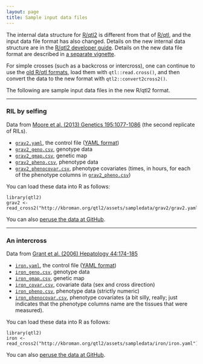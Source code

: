 ```yaml
---
layout: page
title: Sample input data files
---
```


The internal data structure for [R/qtl2](http://kbroman.org/qtl2) is
different from that of [R/qtl](http://www.rqtl.org), and the input
data file format has also changed. Details on the new internal data
structure are in the
[R/qtl2 developer guide](../assets/vignettes/developer.html).  Details
on the new data file format are described in
[a separate vignette](../assets/vignettes/input_files.html).

For simple crosses (such as a backcross or intercross), one can
continue to use the [old R/qtl formats](http://rqtl.org/sampledata/),
load them with `qtl::read.cross()`, and then convert the data to the
new format with `qtl2::convert2cross2()`.

The following are sample input data files in the new R/qtl2 format.

---

### RIL by selfing

Data from
[Moore et al. (2013) Genetics 195:1077-1086](http://www.genetics.org/content/195/3/1077.abstract)
(the second replicate of RILs).

- [`grav2.yaml`](../assets/sampledata/grav2/grav2.yaml), the control file ([YAML format](http://www.yaml.org/))
- [`grav2_geno.csv`](../assets/sampledata/grav2/grav2_geno.csv), genotype data
- [`grav2_gmap.csv`](../assets/sampledata/grav2/grav2_gmap.csv), genetic map
- [`grav2_pheno.csv`](../assets/sampledata/grav2/grav2_pheno.csv), phenotype data
- [`grav2_phenocovar.csv`](../assets/sampledata/grav2/grav2_phenocovar.csv), phenotype covariates
  (times, in hours, for each of the phenotype columns in [`grav2_pheno.csv`](../assets/sampledata/grav2/grav2_pheno.csv))

You can load these data into R as follows:

    library(qtl2)
    grav2 <- read_cross2("http://kbroman.org/qtl2/assets/sampledata/grav2/grav2.yaml")

You can also [peruse the data at GitHub](https://github.com/kbroman/qtl2/tree/gh-pages/assets/sampledata/grav2).

---

### An intercross

Data from [Grant et al. (2006) Hepatology 44:174-185](http://www.ncbi.nlm.nih.gov/pubmed/16799992)

- [`iron.yaml`](../assets/sampledata/iron/iron.yaml), the control file ([YAML format](http://www.yaml.org/))
- [`iron_geno.csv`](../assets/sampledata/iron/iron_geno.csv), genotype data
- [`iron_gmap.csv`](../assets/sampledata/iron/iron_gmap.csv), genetic map
- [`iron_covar.csv`](../assets/sampledata/iron/iron_covar.csv), covariate data (sex and cross direction)
- [`iron_pheno.csv`](../assets/sampledata/iron/iron_pheno.csv), phenotype data (strictly numeric)
- [`iron_phenocovar.csv`](../assets/sampledata/iron/iron_phenocovar.csv), phenotype covariates
  (a bit silly, really; just indicates that the phenotype columns name are
  the tissues that were measured).

You can load these data into R as follows:
  
    library(qtl2)
    iron <- read_cross2("http://kbroman.org/qtl2/assets/sampledata/iron/iron.yaml")

You can also [peruse the data at GitHub](https://github.com/kbroman/qtl2/tree/gh-pages/assets/sampledata/iron).
